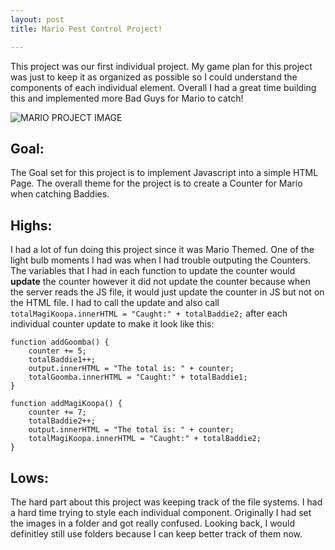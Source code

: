 ```yaml
---
layout: post
title: Mario Pest Control Project!

---
```




This project was our first individual project. My game plan for this project was just to keep it as organized as possible
so I could understand the components of each individual element.  Overall I had a great time building this and implemented
more Bad Guys for Mario to catch!

![MARIO PROJECT IMAGE](https://patticus3rd.github.io/images/mario_project.png)

## Goal:
The Goal set for this project is to implement Javascript into a simple HTML Page.  The overall theme for the project is to create a Counter for Mario when catching Baddies. 

## Highs:
I had a lot of fun doing this project since it was Mario Themed.  One of the light bulb moments I had was when I had trouble outputing the Counters.  The variables that I had in each function to update the counter would **update** the counter however it did not update the counter because when the server reads the JS file, it would just update the counter in JS but not on the HTML file.  I had to call the update and also call ```totalMagiKoopa.innerHTML = "Caught:" + totalBaddie2;``` after each individual counter update to make it look like this:
```
function addGoomba() {
    counter += 5;
    totalBaddie1++;
    output.innerHTML = "The total is: " + counter;
    totalGoomba.innerHTML = "Caught:" + totalBaddie1;
}

function addMagiKoopa() {
    counter += 7;
    totalBaddie2++;
    output.innerHTML = "The total is: " + counter;
    totalMagiKoopa.innerHTML = "Caught:" + totalBaddie2;
}
```

## Lows:
The hard part about this project was keeping track of the file systems. I had a hard time trying to style each individual component.  Originally I had set the images in a folder and got really confused. Looking back, I would definitley still use folders because I can keep better track of them now.



